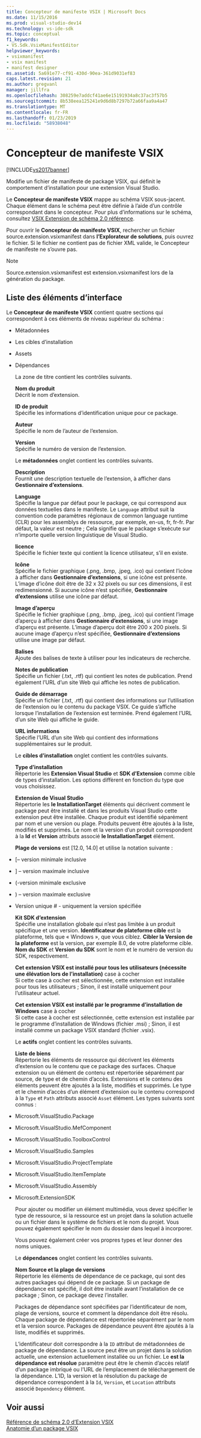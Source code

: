 ```yaml
---
title: Concepteur de manifeste VSIX | Microsoft Docs
ms.date: 11/15/2016
ms.prod: visual-studio-dev14
ms.technology: vs-ide-sdk
ms.topic: conceptual
f1_keywords:
- VS.Sdk.VsixManifestEditor
helpviewer_keywords:
- vsixmanifest
- vsix manifest
- manifest designer
ms.assetid: 5a691e77-cf91-430d-90ea-361d9031ef83
caps.latest.revision: 21
ms.author: gregvanl
manager: jillfra
ms.openlocfilehash: 308259e7addcf41ae6e15191934a8c37ac3f57b5
ms.sourcegitcommit: 8b538eea125241e9d6d8b7297b72a66faa9a4a47
ms.translationtype: MT
ms.contentlocale: fr-FR
ms.lasthandoff: 01/23/2019
ms.locfileid: "58938048"
---
```

# <a name="vsix-manifest-designer"></a>Concepteur de manifeste VSIX
[!INCLUDE[vs2017banner](../includes/vs2017banner.md)]

Modifie un fichier de manifeste de package VSIX, qui définit le comportement d’installation pour une extension Visual Studio.  
  
 Le **Concepteur de manifeste VSIX** mappe au schéma VSIX sous-jacent. Chaque élément dans le schéma peut être définie à l’aide d’un contrôle correspondant dans le concepteur. Pour plus d’informations sur le schéma, consultez [VSIX Extension de schéma 2.0 référence](../extensibility/vsix-extension-schema-2-0-reference.md).  
  
 Pour ouvrir le **Concepteur de manifeste VSIX**, rechercher un fichier source.extension.vsixmanifest dans **l’Explorateur de solutions**, puis ouvrez le fichier. Si le fichier ne contient pas de fichier XML valide, le Concepteur de manifeste ne s’ouvre pas.  
  
> [!NOTE]
>  Source.extension.vsixmanifest est extension.vsixmanifest lors de la génération du package.  
  
## <a name="uielement-list"></a>Liste des éléments d’interface  
 Le **Concepteur de manifeste VSIX** contient quatre sections qui correspondent à ces éléments de niveau supérieur du schéma :  
  
- Métadonnées  
  
- Les cibles d’installation  
  
- Assets  
  
- Dépendances  
  
  La zone de titre contient les contrôles suivants.  
  
  **Nom du produit**  
  Décrit le nom d’extension.  
  
  **ID de produit**  
  Spécifie les informations d’identification unique pour ce package.  
  
  **Auteur**  
  Spécifie le nom de l’auteur de l’extension.  
  
  **Version**  
  Spécifie le numéro de version de l’extension.  
  
  Le **métadonnées** onglet contient les contrôles suivants.  
  
  **Description**  
  Fournit une description textuelle de l’extension, à afficher dans **Gestionnaire d’extensions**.  
  
  **Language**  
  Spécifie la langue par défaut pour le package, ce qui correspond aux données textuelles dans le manifeste. Le `Language` attribut suit la convention code paramètres régionaux de common language runtime (CLR) pour les assemblys de ressource, par exemple, en-us, fr, fr-fr. Par défaut, la valeur est neutre ; Cela signifie que le package s’exécute sur n’importe quelle version linguistique de Visual Studio.  
  
  **licence**  
  Spécifie le fichier texte qui contient la licence utilisateur, s’il en existe.  
  
  **Icône**  
  Spécifie le fichier graphique (.png, .bmp, .jpeg, .ico) qui contient l’icône à afficher dans **Gestionnaire d’extensions**, si une icône est présente. L’image d’icône doit être de 32 x 32 pixels ou sur ces dimensions, il est redimensionné. Si aucune icône n’est spécifiée, **Gestionnaire d’extensions** utilise une icône par défaut.  
  
  **Image d’aperçu**  
  Spécifie le fichier graphique (.png, .bmp, .jpeg, .ico) qui contient l’image d’aperçu à afficher dans **Gestionnaire d’extensions**, si une image d’aperçu est présente. L’image d’aperçu doit être 200 x 200 pixels. Si aucune image d’aperçu n’est spécifiée, **Gestionnaire d’extensions** utilise une image par défaut.  
  
  **Balises**  
  Ajoute des balises de texte à utiliser pour les indicateurs de recherche.  
  
  **Notes de publication**  
  Spécifie un fichier (.txt, .rtf) qui contient les notes de publication. Prend également l’URL d’un site Web qui affiche les notes de publication.  
  
  **Guide de démarrage**  
  Spécifie un fichier (.txt, .rtf) qui contient des informations sur l’utilisation de l’extension ou le contenu du package VSIX. Ce guide s’affiche lorsque l’installation de l’extension est terminée. Prend également l’URL d’un site Web qui affiche le guide.  
  
  **URL informations**  
  Spécifie l’URL d’un site Web qui contient des informations supplémentaires sur le produit.  
  
  Le **cibles d’installation** onglet contient les contrôles suivants.  
  
  **Type d’installation**  
  Répertorie les **Extension Visual Studio** et **SDK d’Extension** comme cible de types d’installation. Les options diffèrent en fonction du type que vous choisissez.  
  
  **Extension de Visual Studio**  
  Répertorie les **le InstallationTarget** éléments qui décrivent comment le package peut être installé et dans les produits Visual Studio cette extension peut être installée. Chaque produit est identifié séparément par nom et une version ou plage.  Produits peuvent être ajoutés à la liste, modifiés et supprimés. Le nom et la version d’un produit correspondent à la **Id** et **Version** attributs associé **le InstallationTarget** élément.  
  
  **Plage de versions** est [12.0, 14.0] et utilise la notation suivante :  
  
- [– version minimale inclusive  
  
- ] – version maximale inclusive  
  
- (-version minimale exclusive  
  
- ) – version maximale exclusive  
  
- Version unique # - uniquement la version spécifiée  
  
  **Kit SDK d’extension**  
  Spécifie une installation globale qui n’est pas limitée à un produit spécifique et une version. **Identificateur de plateforme cible** est la plateforme, tels que « Windows », que vous ciblez. **Cibler la Version de la plateforme** est la version, par exemple 8.0, de votre plateforme cible. **Nom du SDK** et **Version du SDK** sont le nom et le numéro de version du SDK, respectivement.  
  
  **Cet extension VSIX est installé pour tous les utilisateurs (nécessite une élévation lors de l’installation)** case à cocher  
  Si cette case à cocher est sélectionnée, cette extension est installée pour tous les utilisateurs ; Sinon, il est installé uniquement pour l’utilisateur actuel.  
  
  **Cet extension VSIX est installé par le programme d’installation de Windows** case à cocher  
  Si cette case à cocher est sélectionnée, cette extension est installée par le programme d’installation de Windows (fichier .msi) ; Sinon, il est installé comme un package VSIX standard (fichier .vsix).  
  
  Le **actifs** onglet contient les contrôles suivants.  
  
  **Liste de biens**  
  Répertorie les éléments de ressource qui décrivent les éléments d’extension ou le contenu que ce package des surfaces. Chaque extension ou un élément de contenu est répertoriée séparément par source, de type et de chemin d’accès. Extensions et le contenu des éléments peuvent être ajoutés à la liste, modifiés et supprimés. Le type et le chemin d’accès d’un élément d’extension ou le contenu correspond à la `Type` et `Path` attributs associé `Asset` élément. Les types suivants sont connus :  
  
- Microsoft.VisualStudio.Package  
  
- Microsoft.VisualStudio.MefComponent  
  
- Microsoft.VisualStudio.ToolboxControl  
  
- Microsoft.VisualStudio.Samples  
  
- Microsoft.VisualStudio.ProjectTemplate  
  
- Microsoft.VisualStudio.ItemTemplate  
  
- Microsoft.VisualStudio.Assembly  
  
- Microsoft.ExtensionSDK  
  
  Pour ajouter ou modifier un élément multimédia, vous devez spécifier le type de ressource, si la ressource est un projet dans la solution actuelle ou un fichier dans le système de fichiers et le nom du projet. Vous pouvez également spécifier le nom du dossier dans lequel à incorporer.  
  
  Vous pouvez également créer vos propres types et leur donner des noms uniques.  
  
  Le **dépendances** onglet contient les contrôles suivants.  
  
  **Nom Source et la plage de versions**  
  Répertorie les éléments de dépendance de ce package, qui sont des autres packages qui dépend de ce package. Si un package de dépendance est spécifié, il doit être installé avant l’installation de ce package ; Sinon, ce package devez l’installer.  
  
  Packages de dépendance sont spécifiées par l’identificateur de nom, plage de versions, source et comment la dépendance doit être résolu. Chaque package de dépendance est répertoriée séparément par le nom et la version source. Packages de dépendance peuvent être ajoutés à la liste, modifiés et supprimés.  
  
  L’identificateur doit correspondre à la `ID` attribut de métadonnées de package de dépendance. La source peut être un projet dans la solution actuelle, une extension actuellement installée ou un fichier. Le **est la dépendance est résolue** paramètre peut être le chemin d’accès relatif d’un package imbriqué ou l’URL de l’emplacement de téléchargement de la dépendance. L’ID, la version et la résolution du package de dépendance correspondent à la `Id`, `Version`, et `Location` attributs associé `Dependency` élément.  
  
## <a name="see-also"></a>Voir aussi  
 [Référence de schéma 2.0 d’Extension VSIX](../extensibility/vsix-extension-schema-2-0-reference.md)   
 [Anatomie d’un package VSIX](../extensibility/anatomy-of-a-vsix-package.md)
